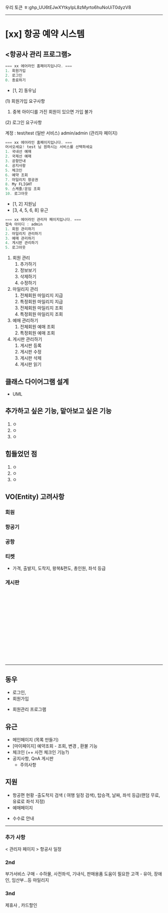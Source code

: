 우리 토큰 ㅎ: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
_______________________________________________________
# [xx] 항공 예약 시스템

## <항공사 관리 프로그램>


```java
=== xx 에어라인 홈페이지입니다. ===
1. 회원가입
2. 로그인
0. 종료하기
```
- [1, 2] 동우님

(1) 회원가입 요구사항
1. 중복 아이디를 가진 회원이 있으면 가입 불가

(2) 로그인 요구사항


계정 : test/test (일반 서비스)
      admin/admin (관리자 페이지)

```java
=== xx 에어라인 홈페이지입니다. ===
어서오세요! test 님 원하시는 서비스를 선택하세요
1. 국내선 예매
2. 국제선 예매
3. 공항안내
4. 공지사항
5. 체크인
6. 예약 조회
7. 마일리지 항공권
8. My FLIGHT
9. 스케줄/운임 조회
10. 로그아웃
```
- [1, 2] 지원님
- [3, 4, 5, 6, 8] 유근


```java
=== xx 에어라인 관리자 페이지입니다. ===
접속 아이디 : admin
1. 회원 관리하기
2. 마일리지 관리하기
3. 예매 관리하기
4. 게시판 관리하기
5. 로그아웃
```
1. 회원 관리
   1. 추가하기
   2. 정보보기
   3. 삭제하기
   4. 수정하기
2. 마일리지 관리
   1. 전체회원 마일리지 지급
   2. 특정회원 마일리지 지급
   3. 전체회원 마일리지 조회
   4. 특정회원 마일리지 조회
3. 예매 관리하기
   1. 전체회원 예매 조회
   2. 특정회원 예매 조회
4. 게시판 관리하기
   1. 게시판 등록
   2. 게시판 수정
   3. 게시판 삭제
   4. 게시판 읽기




## 클래스 다이어그램 설계 
- UML
## 추가하고 싶은 기능, 맡아보고 싶은 기능
1. ㅇ
2. ㅇ
3. ㅇ
## 힘들었던 점
1. ㅇ
2. ㅇ
3. ㅇ



## VO(Entity) 고려사항
### 회원 
### 항공기

### 공항
### 티켓
- 가격, 출발지, 도착지, 왕복&편도, 총인원, 좌석 등급
### 게시판




<br><br><br><br><br><br><br><br><br><br><br><br><br>




---




## 동우
- 로그인,
- 회원가입
+ 회원관리 프로그램

## 유근

- 메인페이지 (목록 만들기)
- [마이페이지] 예약조회 - 조회, 변경 , 환불 기능 
- 체크인 (++ 사전 체크인 기능?)
- 공지사항, QnA 게시판
  + 주의사항

## 지원
- 항공편 현황 
-출도착지 검색 ( 여행 일정 검색), 탑승객, 날짜, 
	좌석 등급(랜덤 무료, 유료로 좌석 지정)
- 예매페이지
+ 수수료 안내
----------------------
### 추가 사항
< 관리자 페이지 >
항공사 일정
### 2nd
부가서비스 구매 - 수하물, 사전좌석, 기내식, 판매용품
도움이 필요한 고객 - 유아, 장애인, 임산부...등
마일리지
### 3nd
제휴사 , 카드할인
